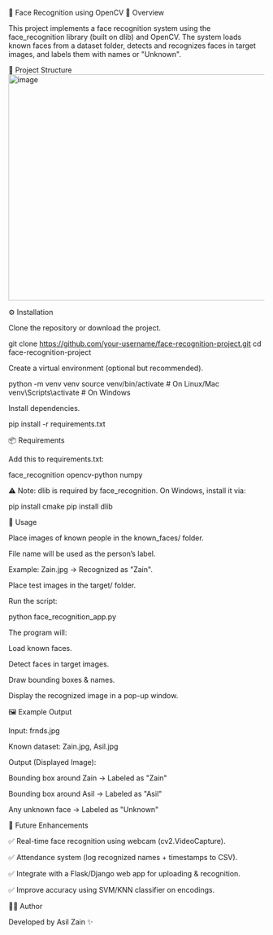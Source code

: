 👤 Face Recognition using OpenCV
📌 Overview

This project implements a face recognition system using the face_recognition library (built on dlib) and OpenCV.
The system loads known faces from a dataset folder, detects and recognizes faces in target images, and labels them with names or "Unknown".

📂 Project Structure
<img width="814" height="445" alt="image" src="https://github.com/user-attachments/assets/08303669-4dfe-41c5-bda8-415f0d3e744b" />


⚙️ Installation

Clone the repository or download the project.

git clone https://github.com/your-username/face-recognition-project.git
cd face-recognition-project


Create a virtual environment (optional but recommended).

python -m venv venv
source venv/bin/activate   # On Linux/Mac
venv\Scripts\activate      # On Windows


Install dependencies.

pip install -r requirements.txt

📦 Requirements

Add this to requirements.txt:

face_recognition
opencv-python
numpy


⚠️ Note: dlib is required by face_recognition. On Windows, install it via:

pip install cmake
pip install dlib

🚀 Usage

Place images of known people in the known_faces/ folder.

File name will be used as the person’s label.

Example: Zain.jpg → Recognized as "Zain".

Place test images in the target/ folder.

Run the script:

python face_recognition_app.py


The program will:

Load known faces.

Detect faces in target images.

Draw bounding boxes & names.

Display the recognized image in a pop-up window.

🖼 Example Output

Input: frnds.jpg

Known dataset: Zain.jpg, Asil.jpg

Output (Displayed Image):

Bounding box around Zain → Labeled as "Zain"

Bounding box around Asil → Labeled as "Asil"

Any unknown face → Labeled as "Unknown"

🔮 Future Enhancements

✅ Real-time face recognition using webcam (cv2.VideoCapture).

✅ Attendance system (log recognized names + timestamps to CSV).

✅ Integrate with a Flask/Django web app for uploading & recognition.

✅ Improve accuracy using SVM/KNN classifier on encodings.

👨‍💻 Author

Developed by Asil Zain ✨
